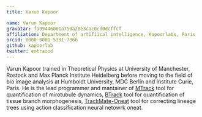 ```yaml
---
title: Varun Kapoor

name: Varun Kapoor
gravatar: fa99446001a750a28e3cac0cd0dcffcf 
affiliation: Department of artifiical intelligence, Kapoorlabs, Paris | https://www.kapoorlabs.org
orcid: 0000-0001-5331-7966
github: kapoorlab
twitter: entracod
---
```

Varun Kapoor trained in Theoretical Physics at University of Manchester, Rostock and Max Planck Institute Heidelberg before moving to the field of bio image analysis at Humboldt University, MDC Berlin and Institute Curie, Paris. He is the lead programmer and mantainer of [MTrack](/_pages/plugins/mtrack/index.md) tool for quantification of mirotubule dynamics, [BTrack](/_pages/plugins/btrack/index.md) tool for quantification of tissue branch morphogenesis, [TrackMate-Oneat](/_pages/plugins/trackmate/trackmate-oneat.md) tool for correcting lineage trees using action classification neural netowrk oneat.

